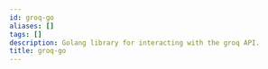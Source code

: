 ```yaml
---
id: groq-go
aliases: []
tags: []
description: Golang library for interacting with the groq API.
title: groq-go
---
```

